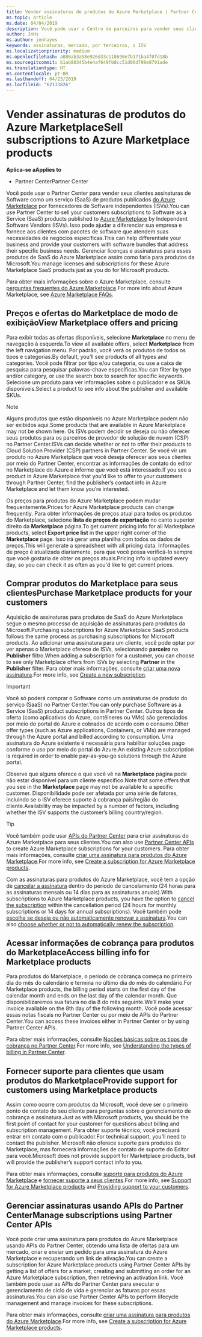 ```yaml
---
title: Vender assinaturas de produtos do Azure Marketplace | Partner Center
ms.topic: article
ms.date: 04/04/2019
description: Você pode usar o Centro de parceiros para vender seus clientes de assinaturas de Software como serviço (SaaS) produtos publicados no Azure Marketplace por fornecedores de Software independentes (ISVs).
author: JnHs
ms.author: jenhayes
keywords: assinaturas, mercado, por terceiros, o ISV
ms.localizationpriority: medium
ms.openlocfilehash: a086ab3a58e926d33c118690e7b171ba4f0fd18b
ms.sourcegitcommit: b1ab80345b4e4af649fb8cc51d96d798e0791ade
ms.translationtype: HT
ms.contentlocale: pt-BR
ms.lasthandoff: 04/23/2019
ms.locfileid: "62133826"
---
```

# <a name="sell-subscriptions-to-azure-marketplace-products"></a><span data-ttu-id="021c8-104">Vender assinaturas de produtos do Azure Marketplace</span><span class="sxs-lookup"><span data-stu-id="021c8-104">Sell subscriptions to Azure Marketplace products</span></span>

<span data-ttu-id="021c8-105">**Aplica-se a**</span><span class="sxs-lookup"><span data-stu-id="021c8-105">**Applies to**</span></span>

- <span data-ttu-id="021c8-106">Partner Center</span><span class="sxs-lookup"><span data-stu-id="021c8-106">Partner Center</span></span>

<span data-ttu-id="021c8-107">Você pode usar o Partner Center para vender seus clientes assinaturas de Software como um serviço (SaaS) de produtos publicados [do Azure Marketplace](https://azuremarketplace.microsoft.com/marketplace) por fornecedores de Software independentes (ISVs).</span><span class="sxs-lookup"><span data-stu-id="021c8-107">You can use Partner Center to sell your customers subscriptions to Software as a Service (SaaS) products published to [Azure Marketplace](https://azuremarketplace.microsoft.com/marketplace) by Independent Software Vendors (ISVs).</span></span> <span data-ttu-id="021c8-108">Isso pode ajudar a diferenciar sua empresa e fornece aos clientes com pacotes de software que atendem suas necessidades de negócios específicas.</span><span class="sxs-lookup"><span data-stu-id="021c8-108">This can help differentiate your business and provide your customers with software bundles that address their specific business needs.</span></span> <span data-ttu-id="021c8-109">Gerenciar licenças e assinaturas para esses produtos de SaaS do Azure Marketplace assim como faria para produtos da Microsoft.</span><span class="sxs-lookup"><span data-stu-id="021c8-109">You manage licenses and subscriptions for these Azure Marketplace SaaS products just as you do for Microsoft products.</span></span>

<span data-ttu-id="021c8-110">Para obter mais informações sobre o Azure Marketplace, consulte [perguntas frequentes do Azure Marketplace](https://docs.microsoft.com/azure/marketplace/marketplace-faq-publisher-guide).</span><span class="sxs-lookup"><span data-stu-id="021c8-110">For more info about Azure Marketplace, see [Azure Marketplace FAQs](https://docs.microsoft.com/azure/marketplace/marketplace-faq-publisher-guide).</span></span>

## <a name="view-marketplace-offers-and-pricing"></a><span data-ttu-id="021c8-111">Preços e ofertas do Marketplace de modo de exibição</span><span class="sxs-lookup"><span data-stu-id="021c8-111">View Marketplace offers and pricing</span></span>

<span data-ttu-id="021c8-112">Para exibir todas as ofertas disponíveis, selecione **Marketplace** no menu de navegação à esquerda.</span><span class="sxs-lookup"><span data-stu-id="021c8-112">To view all available offers, select **Marketplace** from the left navigation menu.</span></span> <span data-ttu-id="021c8-113">Por padrão, você verá os produtos de todos os tipos e categorias.</span><span class="sxs-lookup"><span data-stu-id="021c8-113">By default, you’ll see products of all types and categories.</span></span> <span data-ttu-id="021c8-114">Você pode filtrar por tipo e/ou categoria, ou use a caixa de pesquisa para pesquisar palavras-chave específicas.</span><span class="sxs-lookup"><span data-stu-id="021c8-114">You can filter by type and/or category, or use the search box to search for specific keywords.</span></span> <span data-ttu-id="021c8-115">Selecione um produto para ver informações sobre o publicador e os SKUs disponíveis.</span><span class="sxs-lookup"><span data-stu-id="021c8-115">Select a product to see info about the publisher and available SKUs.</span></span>

> [!NOTE]
> <span data-ttu-id="021c8-116">Alguns produtos que estão disponíveis no Azure Marketplace podem não ser exibidos aqui.</span><span class="sxs-lookup"><span data-stu-id="021c8-116">Some products that are available in Azure Marketplace may not be shown here.</span></span> <span data-ttu-id="021c8-117">Os ISVs podem decidir se deseja ou não oferecer seus produtos para os parceiros de provedor de solução de nuvem (CSP) no Partner Center.</span><span class="sxs-lookup"><span data-stu-id="021c8-117">ISVs can decide whether or not to offer their products to Cloud Solution Provider (CSP) partners in Partner Center.</span></span> <span data-ttu-id="021c8-118">Se você vir um produto no Azure Marketplace que você deseja oferecer aos seus clientes por meio do Partner Center, encontrar as informações de contato do editor no Marketplace do Azure e informe que você está interessado.</span><span class="sxs-lookup"><span data-stu-id="021c8-118">If you see a product in Azure Marketplace that you'd like to offer to your customers through Partner Center, find the publisher’s contact info in Azure Marketplace and let them know you’re interested.</span></span>

<span data-ttu-id="021c8-119">Os preços para produtos do Azure Marketplace podem mudar frequentemente.</span><span class="sxs-lookup"><span data-stu-id="021c8-119">Prices for Azure Marketplace products can change frequently.</span></span> <span data-ttu-id="021c8-120">Para obter informações de preços atual para todos os produtos do Marketplace, selecione **lista de preços de exportação** no canto superior direito da **Marketplace** página.</span><span class="sxs-lookup"><span data-stu-id="021c8-120">To get current pricing info for all Marketplace products, select **Export price list** in the upper right corner of the **Marketplace** page.</span></span> <span data-ttu-id="021c8-121">Isso irá gerar uma planilha com todos os dados de preços.</span><span class="sxs-lookup"><span data-stu-id="021c8-121">This will generate a spreadsheet with all pricing data.</span></span> <span data-ttu-id="021c8-122">Informações de preço é atualizada diariamente, para que você possa verificá-lo sempre que você gostaria de obter os preços atuais.</span><span class="sxs-lookup"><span data-stu-id="021c8-122">Pricing info is updated every day, so you can check it as often as you'd like to get current prices.</span></span>

## <a name="purchase-marketplace-products-for-your-customers"></a><span data-ttu-id="021c8-123">Comprar produtos do Marketplace para seus clientes</span><span class="sxs-lookup"><span data-stu-id="021c8-123">Purchase Marketplace products for your customers</span></span>

<span data-ttu-id="021c8-124">Aquisição de assinaturas para produtos de SaaS do Azure Marketplace segue o mesmo processo de aquisição de assinaturas para produtos da Microsoft.</span><span class="sxs-lookup"><span data-stu-id="021c8-124">Purchasing subscriptions for Azure Marketplace SaaS products follows the same process as purchasing subscriptions for Microsoft products.</span></span> <span data-ttu-id="021c8-125">Ao adicionar uma assinatura para um cliente, você pode optar por ver apenas o Marketplace oferece de ISVs, selecionando **parceiro** na **Publisher** filtro.</span><span class="sxs-lookup"><span data-stu-id="021c8-125">When adding a subscription for a customer, you can choose to see only Marketplace offers from ISVs by selecting **Partner** in the **Publisher** filter.</span></span> <span data-ttu-id="021c8-126">Para obter mais informações, consulte [criar uma nova assinatura](create-a-new-subscription.md).</span><span class="sxs-lookup"><span data-stu-id="021c8-126">For more info, see [Create a new subscription](create-a-new-subscription.md).</span></span>

> [!IMPORTANT]
> <span data-ttu-id="021c8-127">Você só poderá comprar o Software como um assinaturas de produto do serviço (SaaS) no Partner Center.</span><span class="sxs-lookup"><span data-stu-id="021c8-127">You can only purchase Software as a Service (SaaS) product subscriptions in Partner Center.</span></span> <span data-ttu-id="021c8-128">Outros tipos de oferta (como aplicativos do Azure, contêineres ou VMs) são gerenciados por meio do portal do Azure e cobrados de acordo com o consumo.</span><span class="sxs-lookup"><span data-stu-id="021c8-128">Other offer types (such as Azure applications, Containers, or VMs) are managed through the Azure portal and billed according to consumption.</span></span> <span data-ttu-id="021c8-129">Uma assinatura do Azure existente é necessária para habilitar soluções pago conforme o uso por meio do portal do Azure.</span><span class="sxs-lookup"><span data-stu-id="021c8-129">An existing Azure subscription is required in order to enable pay-as-you-go solutions through the Azure portal.</span></span>

<span data-ttu-id="021c8-130">Observe que alguns oferece o que você vê na **Marketplace** página pode não estar disponível para um cliente específico.</span><span class="sxs-lookup"><span data-stu-id="021c8-130">Note that some offers that you see in the **Marketplace** page may not be available to a specific customer.</span></span> <span data-ttu-id="021c8-131">Disponibilidade pode ser afetada por uma série de fatores, incluindo se o ISV oferece suporte à cobrança país/região do cliente.</span><span class="sxs-lookup"><span data-stu-id="021c8-131">Availability may be impacted by a number of factors, including whether the ISV supports the customer’s billing country/region.</span></span>

> [!TIP]
> <span data-ttu-id="021c8-132">Você também pode usar [APIs do Partner Center](https://docs.microsoft.com/partner-center/develop/) para criar assinaturas do Azure Marketplace para seus clientes.</span><span class="sxs-lookup"><span data-stu-id="021c8-132">You can also use [Partner Center APIs](https://docs.microsoft.com/partner-center/develop/) to create Azure Marketplace subscriptions for your customers.</span></span> <span data-ttu-id="021c8-133">Para obter mais informações, consulte [criar uma assinatura para produtos do Azure Marketplace](https://docs.microsoft.com/partner-center/develop/create-subscription-azure-marketplace-products).</span><span class="sxs-lookup"><span data-stu-id="021c8-133">For more info, see [Create a subscription for Azure Marketplace products](https://docs.microsoft.com/partner-center/develop/create-subscription-azure-marketplace-products).</span></span>

<span data-ttu-id="021c8-134">Com as assinaturas para produtos do Azure Marketplace, você tem a opção de [cancelar a assinatura](https://docs.microsoft.com/partner-center/create-a-new-subscription#cancel-a-subscription) dentro do período de cancelamento (24 horas para as assinaturas mensais ou 14 dias para as assinaturas anuais).</span><span class="sxs-lookup"><span data-stu-id="021c8-134">With subscriptions to Azure Marketplace products, you have the option to [cancel the subscription](https://docs.microsoft.com/partner-center/create-a-new-subscription#cancel-a-subscription) within the cancellation period (24 hours for monthly subscriptions or 14 days for annual subscriptions).</span></span> <span data-ttu-id="021c8-135">Você também pode [escolha se deseja ou não automaticamente renovar a assinatura](https://docs.microsoft.com/partner-center/create-a-new-subscription#choose-whether-to-automatically-renew-an-azure-marketplace-subscription).</span><span class="sxs-lookup"><span data-stu-id="021c8-135">You can also [choose whether or not to automatically renew the subscription](https://docs.microsoft.com/partner-center/create-a-new-subscription#choose-whether-to-automatically-renew-an-azure-marketplace-subscription).</span></span>

## <a name="access-billing-info-for-marketplace-products"></a><span data-ttu-id="021c8-136">Acessar informações de cobrança para produtos do Marketplace</span><span class="sxs-lookup"><span data-stu-id="021c8-136">Access billing info for Marketplace products</span></span>

<span data-ttu-id="021c8-137">Para produtos do Marketplace, o período de cobrança começa no primeiro dia do mês do calendário e termina no último dia do mês do calendário.</span><span class="sxs-lookup"><span data-stu-id="021c8-137">For Marketplace products, the billing period starts on the first day of the calendar month and ends on the last day of the calendar month.</span></span> <span data-ttu-id="021c8-138">Que disponibilizaremos sua fatura no dia 8 do mês seguinte.</span><span class="sxs-lookup"><span data-stu-id="021c8-138">We’ll make your invoice available on the 8th day of the following month.</span></span> <span data-ttu-id="021c8-139">Você pode acessar essas notas fiscais no Partner Center ou por meio de APIs do Partner Center.</span><span class="sxs-lookup"><span data-stu-id="021c8-139">You can access these invoices either in Partner Center or by using Partner Center APIs.</span></span>

<span data-ttu-id="021c8-140">Para obter mais informações, consulte [Noções básicas sobre os tipos de cobrança no Partner Center](https://docs.microsoft.com/partner-center/billing-different-types#billing-for-one-time-and-select-recurring-charges).</span><span class="sxs-lookup"><span data-stu-id="021c8-140">For more info, see [Understanding the types of billing in Partner Center](https://docs.microsoft.com/partner-center/billing-different-types#billing-for-one-time-and-select-recurring-charges).</span></span>

## <a name="provide-support-for-customers-using-marketplace-products"></a><span data-ttu-id="021c8-141">Fornecer suporte para clientes que usam produtos do Marketplace</span><span class="sxs-lookup"><span data-stu-id="021c8-141">Provide support for customers using Marketplace products</span></span>

<span data-ttu-id="021c8-142">Assim como ocorre com produtos da Microsoft, você deve ser o primeiro ponto de contato do seu cliente para perguntas sobre o gerenciamento de cobrança e assinatura.</span><span class="sxs-lookup"><span data-stu-id="021c8-142">Just as with Microsoft products, you should be the first point of contact for your customer for questions about billing and subscription management.</span></span> <span data-ttu-id="021c8-143">Para obter suporte técnico, você precisará entrar em contato com o publicador.</span><span class="sxs-lookup"><span data-stu-id="021c8-143">For technical support, you'll need to contact the publisher.</span></span> <span data-ttu-id="021c8-144">Microsoft não oferece suporte para produtos do Marketplace, mas fornecerá informações de contato de suporte do Editor para você.</span><span class="sxs-lookup"><span data-stu-id="021c8-144">Microsoft does not provide support for Marketplace products, but will provide the publisher’s support contact info to you.</span></span>

<span data-ttu-id="021c8-145">Para obter mais informações, consulte [suporte para produtos do Azure Marketplace](https://docs.microsoft.com/partner-center/report-problems-on-behalf-of-a-customer#support-for-azure-marketplace-products) e [fornecer suporte a seus clientes](https://docs.microsoft.com/partner-center/customer-support).</span><span class="sxs-lookup"><span data-stu-id="021c8-145">For more info, see [Support for Azure Marketplace products](https://docs.microsoft.com/partner-center/report-problems-on-behalf-of-a-customer#support-for-azure-marketplace-products) and [Providing support to your customers](https://docs.microsoft.com/partner-center/customer-support).</span></span>

## <a name="manage-subscriptions-using-partner-center-apis"></a><span data-ttu-id="021c8-146">Gerenciar assinaturas usando APIs do Partner Center</span><span class="sxs-lookup"><span data-stu-id="021c8-146">Manage subscriptions using Partner Center APIs</span></span>

<span data-ttu-id="021c8-147">Você pode criar uma assinatura para produtos do Azure Marketplace usando APIs do Partner Center, obtendo uma lista de ofertas para um mercado, criar e enviar um pedido para uma assinatura do Azure Marketplace e recuperando um link de ativação.</span><span class="sxs-lookup"><span data-stu-id="021c8-147">You can create a subscription for Azure Marketplace products using Partner Center APIs by getting a list of offers for a market, creating and submitting an order for an Azure Marketplace subscription, then retrieving an activation link.</span></span> <span data-ttu-id="021c8-148">Você também pode usar as APIs do Partner Center para executar o gerenciamento de ciclo de vida e gerenciar as faturas por essas assinaturas.</span><span class="sxs-lookup"><span data-stu-id="021c8-148">You can also use Partner Center APIs to perform lifecycle management and manage invoices for these subscriptions.</span></span>

<span data-ttu-id="021c8-149">Para obter mais informações, consulte [criar uma assinatura para produtos do Azure Marketplace](https://docs.microsoft.com/partner-center/develop/create-subscription-azure-marketplace-products).</span><span class="sxs-lookup"><span data-stu-id="021c8-149">For more info, see [Create a subscription for Azure Marketplace products](https://docs.microsoft.com/partner-center/develop/create-subscription-azure-marketplace-products).</span></span>